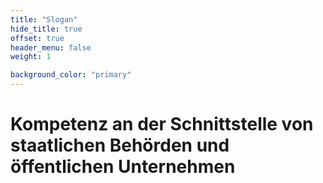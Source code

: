 ```yaml
---
title: "Slogan"
hide_title: true
offset: true
header_menu: false
weight: 1

background_color: "primary"
---
```

# Kompetenz an der Schnittstelle von staatlichen Behörden und öffentlichen Unternehmen
